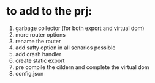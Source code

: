 # to add to the prj:

1. garbage collector (for both export and virtual dom)
3. more router options
4. rename the router
5. add safty option in all senarios possible
6. add crash handler
7. create static export
8. pre compile the cildern and complete the virtual dom
9. config.json